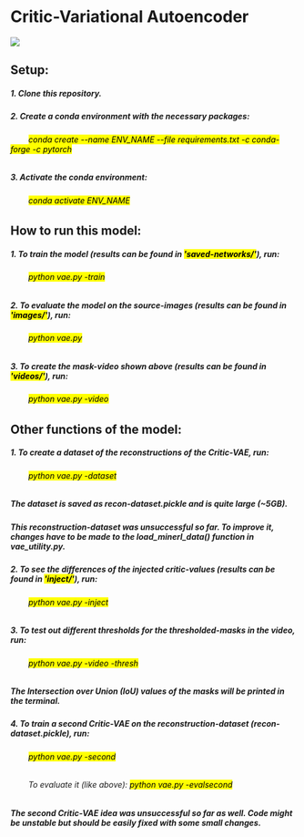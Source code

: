 # Critic-Variational Autoencoder
![](https://github.com/lcicek/Critic-VAE/blob/master/video-showcase.gif)

## Setup:
##### 1. Clone this repository.
##### 2. Create a conda environment with the necessary packages:
###### &nbsp;&nbsp;&nbsp;&nbsp;&nbsp;&nbsp;&nbsp;&nbsp;<mark>conda create --name ENV_NAME --file requirements.txt -c conda-forge -c pytorch</mark>
##### 3. Activate the conda environment:
###### &nbsp;&nbsp;&nbsp;&nbsp;&nbsp;&nbsp;&nbsp;&nbsp;<mark>conda activate ENV_NAME</mark>

## How to run this model:
##### 1. To train the model (results can be found in <mark>'saved-networks/'</mark>), run:
###### &nbsp;&nbsp;&nbsp;&nbsp;&nbsp;&nbsp;&nbsp;&nbsp;<mark>python vae.py -train</mark>
##### 2. To evaluate the model on the source-images (results can be found in <mark>'images/'</mark>), run:
###### &nbsp;&nbsp;&nbsp;&nbsp;&nbsp;&nbsp;&nbsp;&nbsp;<mark>python vae.py</mark>
##### 3. To create the mask-video shown above (results can be found in <mark>'videos/'</mark>), run:
###### &nbsp;&nbsp;&nbsp;&nbsp;&nbsp;&nbsp;&nbsp;&nbsp;<mark>python vae.py -video</mark>

## Other functions of the model:
##### 1. To create a dataset of the reconstructions of the Critic-VAE, run:
###### &nbsp;&nbsp;&nbsp;&nbsp;&nbsp;&nbsp;&nbsp;&nbsp;<mark>python vae.py -dataset</mark>
##### _The dataset is saved as recon-dataset.pickle and is quite large (~5GB)._
##### _This reconstruction-dataset was unsuccessful so far. To improve it, changes have to be made to the load_minerl_data() function in vae_utility.py._
##### 2. To see the differences of the injected critic-values (results can be found in <mark>'inject/'</mark>), run:
###### &nbsp;&nbsp;&nbsp;&nbsp;&nbsp;&nbsp;&nbsp;&nbsp;<mark>python vae.py -inject</mark>
##### 3. To test out different thresholds for the thresholded-masks in the video, run:
###### &nbsp;&nbsp;&nbsp;&nbsp;&nbsp;&nbsp;&nbsp;&nbsp;<mark>python vae.py -video -thresh</mark>
##### _The Intersection over Union (IoU) values of the masks will be printed in the terminal._
##### 4. To train a second Critic-VAE on the reconstruction-dataset (recon-dataset.pickle), run:
###### &nbsp;&nbsp;&nbsp;&nbsp;&nbsp;&nbsp;&nbsp;&nbsp;<mark>python vae.py -second</mark>
###### &nbsp;&nbsp;&nbsp;&nbsp;&nbsp;&nbsp;&nbsp;&nbsp;To evaluate it (like above): <mark>python vae.py -evalsecond</mark>
##### _The second Critic-VAE idea was unsuccessful so far as well. Code might be unstable but should be easily fixed with some small changes._
